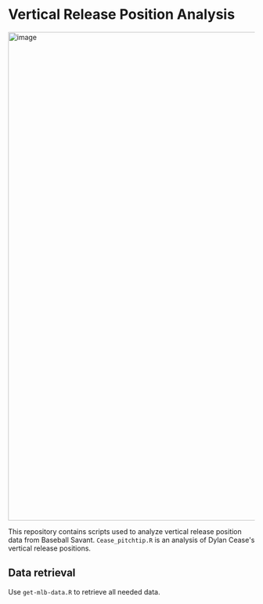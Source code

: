 # Vertical Release Position Analysis
<img width="1920" height="995" alt="image" src="https://github.com/user-attachments/assets/7efc8891-0e30-4242-a382-1a4951bd2dc6" />



This repository contains scripts used to analyze vertical release position data from Baseball Savant. `Cease_pitchtip.R` is an analysis of Dylan Cease's vertical release positions. 

## Data retrieval
Use `get-mlb-data.R` to retrieve all needed data. 
